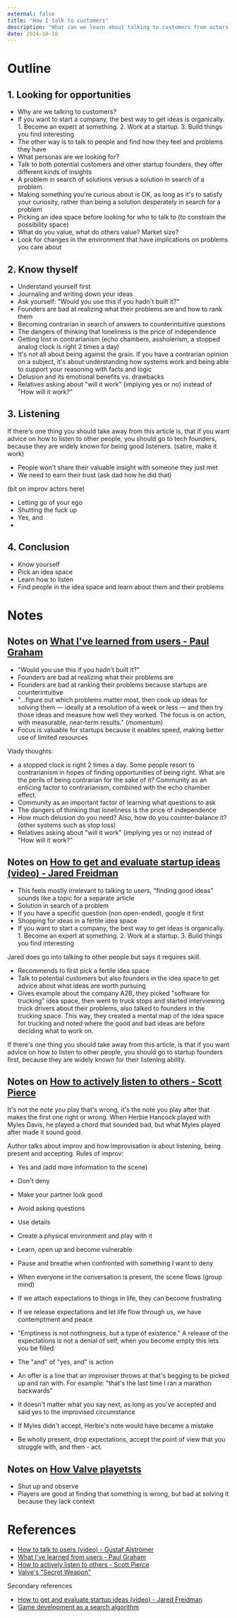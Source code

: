 ```yaml
---
external: false
title: "How I talk to customers"
description: "What can we learn about talking to customers from actors, founders and game developers?"
date: 2024-10-18
---
```


# Outline

## 1. Looking for opportunities

- Why are we talking to customers?
- If you want to start a company, the best way to get ideas is organically. 1. Become an expert at something. 2. Work at a startup. 3. Build things you find interesting
- The other way is to talk to people and find how they feel and problems they have
- What personas are we looking for?
- Talk to both potential customers and other startup founders, they offer different kinds of insights
- A problem in search of solutions versus a solution in search of a problem.
- Making something you're curious about is OK, as long as it's to satisfy your curiosity, rather than being a solution desperately in search for a problem
- Picking an idea space before looking for who to talk to (to constrain the possibility space)
- What do you value, what do others value? Market size?
- Look for changes in the environment that have implications on problems you care about

## 2. Know thyself

- Understand yourself first
- Journaling and writing down your ideas
- Ask yourself: "Would you use this if you hadn't built it?"
- Founders are bad at realizing what their problems are and how to rank them
- Becoming contrarian in search of answers to counterintuitive questions
- The dangers of thinking that loneliness is the price of independence
- Getting lost in contrarianism (echo chambers, assholerism, a stopped analog clock is right 2 times a day)
- It's not all about being against the grain. If you have a contrarian opinion on a subject, it's about understanding how systems work and being able to support your reasoning with facts and logic
- Delusion and its emotional benefits vs. drawbacks
- Relatives asking about "will it work" (implying yes or no) instead of "How will it work?"

## 3. Listening

If there's one thing you should take away from this article is, that if you want advice on how to listen to other people, you should go to tech founders, because they are widely known for being good listeners. (satire, make it work)

- People won't share their valuable insight with someone they just met
- We need to earn their trust (ask dad how he did that)

(bit on improv actors here)

- Letting go of your ego
- Shutting the fuck up
- Yes, and
-

## 4. Conclusion

- Know yourself
- Pick an idea space
- Learn how to listen
- Find people in the idea space and learn about them and their problems

# Notes

## Notes on [What I've learned from users - Paul Graham](https://paulgraham.com/users.html)

- "Would you use this if you hadn't built it?"
- Founders are bad at realizing what their problems are
- Founders are bad at ranking their problems because startups are counterintuitive
- "...figure out which problems matter most, then cook up ideas for solving them — ideally at a resolution of a week or less — and then try those ideas and measure how well they worked. The focus is on action, with measurable, near-term results." (momentum)
- Focus is valuable for startups because it enables speed, making better use of limited resources

Vlady thoughts:

- a stopped clock is right 2 times a day. Some people resort to contrarianism in hopes of finding opportunities of being right. What are the perils of being contrarian for the sake of it? Community as an enticing factor to contrarianism, combined with the echo chamber effect.
- Community as an important factor of learning what questions to ask
- The dangers of thinking that loneliness is the price of independence
- How much delusion do you need? Also, how do you counter-balance it? (other systems such as stop loss)
- Relatives asking about "will it work" (implying yes or no) instead of "How will it work?"

## Notes on [How to get and evaluate startup ideas (video) - Jared Freidman](https://youtu.be/Th8JoIan4dg)

- This feels mostly irrelevant to talking to users, "finding good ideas" sounds like a topic for a separate article
- Solution in search of a problem
- If you have a specific question (non open-ended), google it first
- Shopping for ideas in a fertile idea space
- If you want to start a company, the best way to get ideas is organically. 1. Become an expert at something. 2. Work at a startup. 3. Build things you find interesting

Jared does go into talking to other people but says it requires skill.

- Recommends to first pick a fertile idea space
- Talk to potential customers but also founders in the idea space to get advice about what ideas are worth pursuing
- Gives example about the company A2B, they picked "software for trucking" idea space, then went to truck stops and started interviewing truck drivers about their problems, also talked to founders in the trucking space. This way, they created a mental map of the idea space for trucking and noted where the good and bad ideas are before deciding what to work on.

If there's one thing you should take away from this article, is that if you want advice on how to listen to other people, you should go to startup founders first, because they are widely known for their listening ability.

## Notes on [How to actively listen to others - Scott Pierce](https://youtu.be/Yq5pJ0q3xuc)

It's not the note you play that's wrong, it's the note you play after that makes the first one right or wrong.
When Herbie Hancock played with Myles Davis, he played a chord that sounded bad, but what Myles played after made it sound good.

Author talks about improv and how improvisation is about listening, being present and accepting.
Rules of improv:

- Yes and (add more information to the scene)
- Don't deny
- Make your partner look good
- Avoid asking questions
- Use details
- Create a physical environment and play with it
- Learn, open up and become vulnerable
- Pause and breathe when confronted with something I want to deny
- When everyone in the conversation is present, the scene flows (group mind)
- If we attach expectations to things in life, they can become frustrating
- If we release expectations and let life flow through us, we have contemptment and peace
- "Emptiness is not nothingness, but a type of existence." A release of the expectations is not a denial of self, when you become empty this lets you be filled.

- The "and" of "yes, and" is action
- An offer is a line that an improviser throws at that's begging to be picked up and ran with. For example: "that's the last time I ran a marathon backwards"
- It doesn't matter what you say next, as long as you've accepted and said yes to the improvised circumstance
- If Myles didn't accept, Herbie's note would have became a mistake
- Be wholly present, drop expectations, accept the point of view that you struggle with, and then - act.

## Notes on [How Valve playetsts](https://youtu.be/9Yomqk0C6kE)

- Shut up and observe
- Players are good at finding that something is wrong, but bad at solving it because they lack context

# References

- [How to talk to users (video) - Gustaf Alströmer](https://www.youtube.com/watch?v=z1iF1c8w5Lg)
- [What I've learned from users - Paul Graham](https://paulgraham.com/users.html)
- [How to actively listen to others - Scott Pierce](https://youtu.be/Yq5pJ0q3xuc)
- [Valve's "Secret Weapon"](https://youtu.be/9Yomqk0C6kE)

Secondary references

- [How to get and evaluate startup ideas (video) - Jared Freidman](https://youtu.be/Th8JoIan4dg)
- [Game development as a search algorithm](https://youtu.be/o5K0uqhxgsE)
